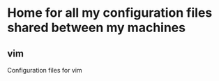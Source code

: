 Home for all my configuration files shared between my machines
==============================================================

vim
---

Configuration files for vim
